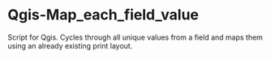 # Qgis-Map_each_field_value
Script for Qgis. Cycles through all unique values from a field and maps them using an already existing print layout.
